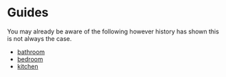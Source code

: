 # Guides

You may already be aware of the following however history has shown this is not always the case.

- [bathroom](bathroom.md)
- [bedroom](bedroom.md)
- [kitchen](kitchen.md)
